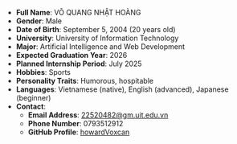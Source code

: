 - **Full Name**: VÕ QUANG NHẬT HOÀNG
- **Gender**: Male
- **Date of Birth**: September 5, 2004 (20 years old)
- **University**: University of Information Technology
- **Major**: Artificial Intelligence and Web Development
- **Expected Graduation Year**: 2026
- **Planned Internship Period**: July 2025
- **Hobbies**: Sports
- **Personality Traits**: Humorous, hospitable
- **Languages**: Vietnamese (native), English (advanced), Japanese (beginner)
- **Contact**:
    - **Email Address**: [22520482@gm.uit.edu.vn](mailto:22520482@gm.uit.edu.vn)
    - **Phone Number**: 0793512912
    - **GitHub Profile**: [howardVoxcan](https://github.com/howardVoxcan)

